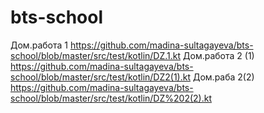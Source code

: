 # bts-school
Дом.работа 1
https://github.com/madina-sultagayeva/bts-school/blob/master/src/test/kotlin/DZ.1.kt
Дом.работа 2 (1)
https://github.com/madina-sultagayeva/bts-school/blob/master/src/test/kotlin/DZ2(1).kt
Дом.раба 2(2)
https://github.com/madina-sultagayeva/bts-school/blob/master/src/test/kotlin/DZ%202(2).kt
